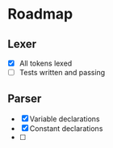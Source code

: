 # Roadmap

## Lexer
 - [x] All tokens lexed
 - [ ] Tests written and passing

## Parser
- [x] Variable declarations
- [x] Constant declarations
- [ ]  

<!--stackedit_data:
eyJoaXN0b3J5IjpbNjQ4ODIwNTcwXX0=
-->
